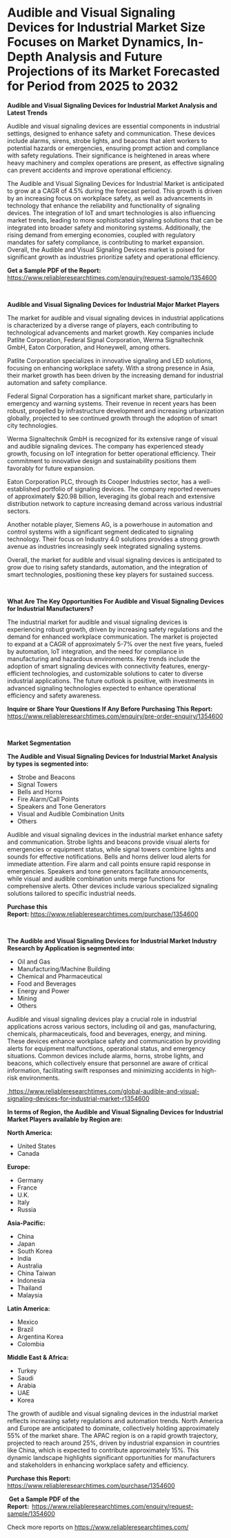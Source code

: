 <p><h1>Audible and Visual Signaling Devices for Industrial Market Size Focuses on Market Dynamics, In-Depth Analysis and Future Projections of its Market Forecasted for Period from 2025 to 2032</h1></p><p><strong>Audible and Visual Signaling Devices for Industrial Market Analysis and Latest Trends</strong></p>
<p><p>Audible and visual signaling devices are essential components in industrial settings, designed to enhance safety and communication. These devices include alarms, sirens, strobe lights, and beacons that alert workers to potential hazards or emergencies, ensuring prompt action and compliance with safety regulations. Their significance is heightened in areas where heavy machinery and complex operations are present, as effective signaling can prevent accidents and improve operational efficiency.</p><p>The Audible and Visual Signaling Devices for Industrial Market is anticipated to grow at a CAGR of 4.5% during the forecast period. This growth is driven by an increasing focus on workplace safety, as well as advancements in technology that enhance the reliability and functionality of signaling devices. The integration of IoT and smart technologies is also influencing market trends, leading to more sophisticated signaling solutions that can be integrated into broader safety and monitoring systems. Additionally, the rising demand from emerging economies, coupled with regulatory mandates for safety compliance, is contributing to market expansion. Overall, the Audible and Visual Signaling Devices market is poised for significant growth as industries prioritize safety and operational efficiency.</p></p>
<p><strong>Get a Sample PDF of the Report:&nbsp;</strong> <a href="https://www.reliableresearchtimes.com/enquiry/request-sample/1354600?utm_campaign=2273&utm_medium=2&utm_source=Github&utm_content=ia&utm_term=28022025&utm_id=audible-and-visual-signaling-devices-for-industrial">https://www.reliableresearchtimes.com/enquiry/request-sample/1354600</a></p>
<p>&nbsp;</p>
<p><strong>Audible and Visual Signaling Devices for Industrial Major Market Players</strong></p>
<p><p>The market for audible and visual signaling devices in industrial applications is characterized by a diverse range of players, each contributing to technological advancements and market growth. Key companies include Patlite Corporation, Federal Signal Corporation, Werma Signaltechnik GmbH, Eaton Corporation, and Honeywell, among others. </p><p>Patlite Corporation specializes in innovative signaling and LED solutions, focusing on enhancing workplace safety. With a strong presence in Asia, their market growth has been driven by the increasing demand for industrial automation and safety compliance.</p><p>Federal Signal Corporation has a significant market share, particularly in emergency and warning systems. Their revenue in recent years has been robust, propelled by infrastructure development and increasing urbanization globally, projected to see continued growth through the adoption of smart city technologies.</p><p>Werma Signaltechnik GmbH is recognized for its extensive range of visual and audible signaling devices. The company has experienced steady growth, focusing on IoT integration for better operational efficiency. Their commitment to innovative design and sustainability positions them favorably for future expansion.</p><p>Eaton Corporation PLC, through its Cooper Industries sector, has a well-established portfolio of signaling devices. The company reported revenues of approximately $20.98 billion, leveraging its global reach and extensive distribution network to capture increasing demand across various industrial sectors.</p><p>Another notable player, Siemens AG, is a powerhouse in automation and control systems with a significant segment dedicated to signaling technology. Their focus on Industry 4.0 solutions provides a strong growth avenue as industries increasingly seek integrated signaling systems.</p><p>Overall, the market for audible and visual signaling devices is anticipated to grow due to rising safety standards, automation, and the integration of smart technologies, positioning these key players for sustained success.</p></p>
<p>&nbsp;</p>
<p><strong>What Are The Key Opportunities For Audible and Visual Signaling Devices for Industrial Manufacturers?</strong></p>
<p><p>The industrial market for audible and visual signaling devices is experiencing robust growth, driven by increasing safety regulations and the demand for enhanced workplace communication. The market is projected to expand at a CAGR of approximately 5-7% over the next five years, fueled by automation, IoT integration, and the need for compliance in manufacturing and hazardous environments. Key trends include the adoption of smart signaling devices with connectivity features, energy-efficient technologies, and customizable solutions to cater to diverse industrial applications. The future outlook is positive, with investments in advanced signaling technologies expected to enhance operational efficiency and safety awareness.</p></p>
<p><strong>Inquire or Share Your Questions If Any Before Purchasing This Report:</strong> <a href="https://www.reliableresearchtimes.com/enquiry/pre-order-enquiry/1354600?utm_campaign=2273&utm_medium=2&utm_source=Github&utm_content=ia&utm_term=28022025&utm_id=audible-and-visual-signaling-devices-for-industrial">https://www.reliableresearchtimes.com/enquiry/pre-order-enquiry/1354600</a></p>
<p>&nbsp;</p>
<p><strong>Market Segmentation</strong></p>
<p><strong>The Audible and Visual Signaling Devices for Industrial Market Analysis by types is segmented into:</strong></p>
<p><ul><li>Strobe and Beacons</li><li>Signal Towers</li><li>Bells and Horns</li><li>Fire Alarm/Call Points</li><li>Speakers and Tone Generators</li><li>Visual and Audible Combination Units</li><li>Others</li></ul></p>
<p><p>Audible and visual signaling devices in the industrial market enhance safety and communication. Strobe lights and beacons provide visual alerts for emergencies or equipment status, while signal towers combine lights and sounds for effective notifications. Bells and horns deliver loud alerts for immediate attention. Fire alarm and call points ensure rapid response in emergencies. Speakers and tone generators facilitate announcements, while visual and audible combination units merge functions for comprehensive alerts. Other devices include various specialized signaling solutions tailored to specific industrial needs.</p></p>
<p><strong>Purchase this Report:&nbsp;</strong><a href="https://www.reliableresearchtimes.com/purchase/1354600?utm_campaign=2273&utm_medium=2&utm_source=Github&utm_content=ia&utm_term=28022025&utm_id=audible-and-visual-signaling-devices-for-industrial">https://www.reliableresearchtimes.com/purchase/1354600</a></p>
<p>&nbsp;</p>
<p><strong>The Audible and Visual Signaling Devices for Industrial Market Industry Research by Application is segmented into:</strong></p>
<p><ul><li>Oil and Gas</li><li>Manufacturing/Machine Building</li><li>Chemical and Pharmaceutical</li><li>Food and Beverages</li><li>Energy and Power</li><li>Mining</li><li>Others</li></ul></p>
<p><p>Audible and visual signaling devices play a crucial role in industrial applications across various sectors, including oil and gas, manufacturing, chemicals, pharmaceuticals, food and beverages, energy, and mining. These devices enhance workplace safety and communication by providing alerts for equipment malfunctions, operational status, and emergency situations. Common devices include alarms, horns, strobe lights, and beacons, which collectively ensure that personnel are aware of critical information, facilitating swift responses and minimizing accidents in high-risk environments.</p></p>
<p><a href="https://www.reliableresearchtimes.com/global-audible-and-visual-signaling-devices-for-industrial-market-r1354600?utm_campaign=2273&utm_medium=2&utm_source=Github&utm_content=ia&utm_term=28022025&utm_id=audible-and-visual-signaling-devices-for-industrial">&nbsp;https://www.reliableresearchtimes.com/global-audible-and-visual-signaling-devices-for-industrial-market-r1354600</a></p>
<p><strong>In terms of Region, the Audible and Visual Signaling Devices for Industrial Market Players available by Region are:</strong></p>
<p>
    <p> <strong> North America: </strong>
        <ul>
            <li>United States</li>
            <li>Canada</li>
        </ul>
        </p> 
    <p> <strong> Europe: </strong>
        <ul>
            <li>Germany</li>
            <li>France</li>
            <li>U.K.</li>
            <li>Italy</li>
            <li>Russia</li>
        </ul>
        </p> 
    <p> <strong> Asia-Pacific: </strong>
        <ul>
            <li>China</li>
            <li>Japan</li>
            <li>South Korea</li>
            <li>India</li>
            <li>Australia</li>
            <li>China Taiwan</li>
            <li>Indonesia</li>
            <li>Thailand</li>
            <li>Malaysia</li>
        </ul>
        </p> 
    <p> <strong> Latin America: </strong>
        <ul>
            <li>Mexico</li>
            <li>Brazil</li>
            <li>Argentina Korea</li>
            <li>Colombia</li>
        </ul>
        </p> 
    <p> <strong> Middle East & Africa: </strong>
        <ul>
            <li>Turkey</li>
            <li>Saudi</li>
            <li>Arabia</li>
            <li>UAE</li>
            <li>Korea</li>
        </ul>
    </p>
    </p>
<p><p>The growth of audible and visual signaling devices in the industrial market reflects increasing safety regulations and automation trends. North America and Europe are anticipated to dominate, collectively holding approximately 55% of the market share. The APAC region is on a rapid growth trajectory, projected to reach around 25%, driven by industrial expansion in countries like China, which is expected to contribute approximately 15%. This dynamic landscape highlights significant opportunities for manufacturers and stakeholders in enhancing workplace safety and efficiency.</p></p>
<p><strong>Purchase this Report: </strong><a href="https://www.reliableresearchtimes.com/purchase/1354600?utm_campaign=2273&utm_medium=2&utm_source=Github&utm_content=ia&utm_term=28022025&utm_id=audible-and-visual-signaling-devices-for-industrial">https://www.reliableresearchtimes.com/purchase/1354600</a></p>
<p>&nbsp;<strong>Get a Sample PDF of the Report:&nbsp;&nbsp;</strong><a href="https://www.reliableresearchtimes.com/enquiry/request-sample/1354600?utm_campaign=2273&utm_medium=2&utm_source=Github&utm_content=ia&utm_term=28022025&utm_id=audible-and-visual-signaling-devices-for-industrial">https://www.reliableresearchtimes.com/enquiry/request-sample/1354600</a></p>
<p><strong></strong></p>
<p>Check more reports on <a href="https://www.reliableresearchtimes.com/?utm_campaign=2273&utm_medium=2&utm_source=Github&utm_content=ia&utm_term=28022025&utm_id=audible-and-visual-signaling-devices-for-industrial">https://www.reliableresearchtimes.com/</a></p>